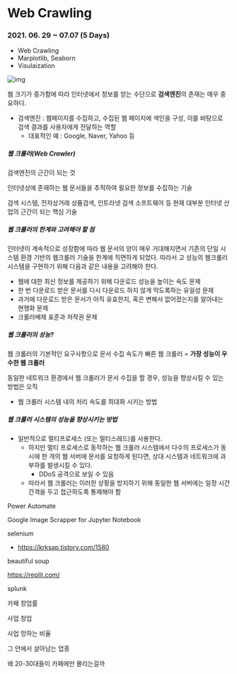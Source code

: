 # Web Crawling

### 2021. 06. 29 ~ 07.07 (5 Days)

- Web Crawling
- Marplotlib, Seaborn
- Visulaization

![img](https://user-images.githubusercontent.com/54794815/123638862-9bf34600-d85a-11eb-9e65-960684b30213.jpg)

웹 크기가 증가함에 따라 인터넷에서 정보를 얻는 수단으로 **검색엔진**의 존재는 매우 중요하다.

- 검색엔진 : 웹페이지를 수집하고, 수집된 웹 페이지에 색인을 구성, 이를 바탕으로 검색 결과를 사용자에게 전달하는 역할
  - 대표적인 예 : Google, Naver, Yahoo 등

##### 웹 크롤러(Web Crawler)

검색엔진의 근간이 되는 것

인터넷상에 존재하는 웹 문서들을 추적하여 필요한 정보를 수집하는 기술 

검색 시스템, 전자상거래 상품검색, 인트라넷 검색 소프트웨어 등 현재 대부분 인터넷 산업의 근간이 되는 핵심 기술



##### 웹 크롤러의 한계와 고려해야 할 점

인터넷이 계속적으로 성장함에 따라 웹 문서의 양이 매우 거대해지면서 기존의 단일 시스템 환경 기반의 웹크롤러 기술을 한계에 직면하게 되었다. 따라서 고 성능의 웹크롤러 시스템을 구현하기 위해 다음과 같은 내용을 고려해야 한다.

- 웹에 대한 최신 정보를 제공하기 위해 다운로드 성능을 높이는 속도 문제
- 한 번 다운로드 받은 문서를 다시 다운로드 하지 않게 막도록하는 유일성 문제
- 과거에 다운로드 받은 문서가 아직 유효한지, 혹은 변해서 없어졌는지를 알아내는 현행화 문제
- 크롤러배제 표준과 저작권 문제



##### 웹 크롤러의 성능?

웹 크롤러의 기본적인 요구사항으로 문서 수집 속도가 빠른 웹 크롤러 = **가장 성능이 우수한 웹 크롤러**

동일한 네트워크 환경에서 웹 크롤러가 문서 수집을 할 경우, 성능을 향상시킬 수 있는 방법은 오직

- 웹 크롤러 시스템 내의 처리 속도를 최대화 시키는 방법 



##### 웹 크롤러 시스템의 성능을 향상시키는 방법

- 일반적으로 멀티프로세스 (또는 멀티스레드)를 사용한다.
  - 하지만 멀티 프로세스로 동작하는 웹 크롤러 시스템에서 다수의 프로세스가 동시에 한 개의 웹 서버에 문서를 요청하게 된다면, 상대 시스템과 네트워크에 과부하를 발생시킬 수 있다.
    - DDoS 공격으로 보일 수 있음
  - 따라서 웹 크롤러는 이러한 상황을 방지하기 위해 동일한 웹 서버에는 일정 시간 간격을 두고 접근하도록 통제해야 함





Power Automate

Google Image Scrapper for Jupyter Notebook

selenium

- https://krksap.tistory.com/1580

beautiful soup

https://replit.com/

splunk



카페 창업률

사업 창업

사업 망하는 비율

그 안에서 살아남는 업종

왜 20-30대들이 카페에만 몰리는걸까

